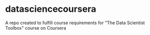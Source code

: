 datasciencecoursera
===================

A repo created to fulfill course requirements for "The Data Scientist Toolbox" course on Coursera 

